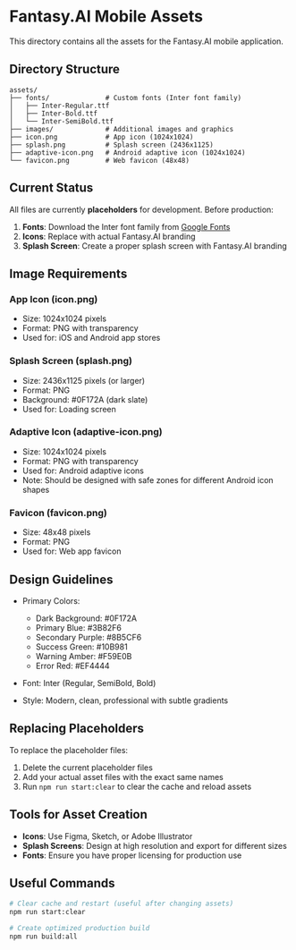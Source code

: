 # Fantasy.AI Mobile Assets

This directory contains all the assets for the Fantasy.AI mobile application.

## Directory Structure

```
assets/
├── fonts/              # Custom fonts (Inter font family)
│   ├── Inter-Regular.ttf
│   ├── Inter-Bold.ttf
│   └── Inter-SemiBold.ttf
├── images/             # Additional images and graphics
├── icon.png            # App icon (1024x1024)
├── splash.png          # Splash screen (2436x1125)
├── adaptive-icon.png   # Android adaptive icon (1024x1024)
└── favicon.png         # Web favicon (48x48)
```

## Current Status

All files are currently **placeholders** for development. Before production:

1. **Fonts**: Download the Inter font family from [Google Fonts](https://fonts.google.com/specimen/Inter)
2. **Icons**: Replace with actual Fantasy.AI branding
3. **Splash Screen**: Create a proper splash screen with Fantasy.AI branding

## Image Requirements

### App Icon (icon.png)
- Size: 1024x1024 pixels
- Format: PNG with transparency
- Used for: iOS and Android app stores

### Splash Screen (splash.png)
- Size: 2436x1125 pixels (or larger)
- Format: PNG
- Background: #0F172A (dark slate)
- Used for: Loading screen

### Adaptive Icon (adaptive-icon.png)
- Size: 1024x1024 pixels
- Format: PNG with transparency
- Used for: Android adaptive icons
- Note: Should be designed with safe zones for different Android icon shapes

### Favicon (favicon.png)
- Size: 48x48 pixels
- Format: PNG
- Used for: Web app favicon

## Design Guidelines

- Primary Colors:
  - Dark Background: #0F172A
  - Primary Blue: #3B82F6
  - Secondary Purple: #8B5CF6
  - Success Green: #10B981
  - Warning Amber: #F59E0B
  - Error Red: #EF4444

- Font: Inter (Regular, SemiBold, Bold)
- Style: Modern, clean, professional with subtle gradients

## Replacing Placeholders

To replace the placeholder files:

1. Delete the current placeholder files
2. Add your actual asset files with the exact same names
3. Run `npm run start:clear` to clear the cache and reload assets

## Tools for Asset Creation

- **Icons**: Use Figma, Sketch, or Adobe Illustrator
- **Splash Screens**: Design at high resolution and export for different sizes
- **Fonts**: Ensure you have proper licensing for production use

## Useful Commands

```bash
# Clear cache and restart (useful after changing assets)
npm run start:clear

# Create optimized production build
npm run build:all
```